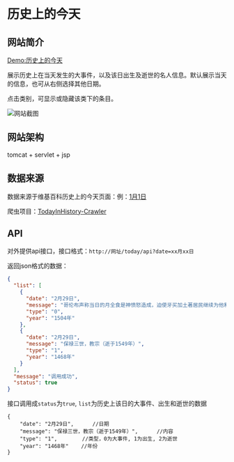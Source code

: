 # 历史上的今天

## 网站简介

[Demo:历史上的今天](http://163.44.168.154:8080/today/)


展示历史上在当天发生的大事件，以及该日出生及逝世的名人信息。默认展示当天的信息，也可从右侧选择其他日期。

点击类别，可显示或隐藏该类下的条目。

![网站截图](http://odszv0fof.bkt.clouddn.com/%E5%8E%86%E5%8F%B2%E4%B8%8A%E7%9A%84%E4%BB%8A%E5%A4%A9.png)


## 网站架构
tomcat +  servlet + jsp


## 数据来源
数据来源于维基百科历史上的今天页面：例：[1月1日](https://zh.wikipedia.org/zh-cn/1月1日)


爬虫项目：[TodayInHistory-Crawler](https://github.com/libowei1213/TodayInHistory-Crawler)

## API
对外提供api接口，接口格式：`http://网址/today/api?date=xx月xx日`

返回json格式的数据：

```json
{
  "list": [
    {
      "date": "2月29日",
      "message": "哥伦布声称当日的月全食是神愤怒造成，迫使牙买加土著居民继续为他和船员供应补给。",
      "type": "0",
      "year": "1504年"
    },
    {
      "date": "2月29日",
      "message": "保禄三世，教宗（逝于1549年）",
      "type": "1",
      "year": "1468年"
    }
  ],
  "message": "调用成功",
  "status": true
}
```

接口调用成`status`为`true`, `list`为历史上该日的大事件、出生和逝世的数据

```
{
    "date": "2月29日",      //日期
    "message": "保禄三世，教宗（逝于1549年）",      //内容
    "type": "1",        //类型，0为大事件, 1为出生, 2为逝世
    "year": "1468年"    //年份
}
```
